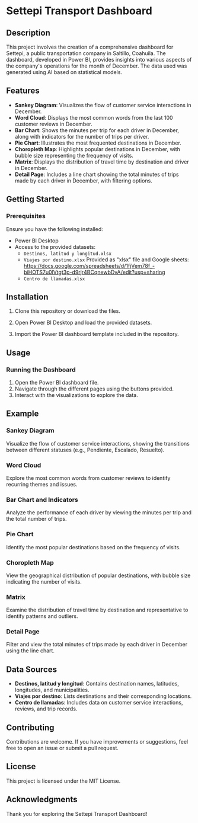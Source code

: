 # Settepi Transport Dashboard

## Description
This project involves the creation of a comprehensive dashboard for Settepi, a public transportation company in Saltillo, Coahuila. The dashboard, developed in Power BI, provides insights into various aspects of the company's operations for the month of December. The data used was generated using AI based on statistical models.

## Features
- **Sankey Diagram**: Visualizes the flow of customer service interactions in December.
- **Word Cloud**: Displays the most common words from the last 100 customer reviews in December.
- **Bar Chart**: Shows the minutes per trip for each driver in December, along with indicators for the number of trips per driver.
- **Pie Chart**: Illustrates the most frequented destinations in December.
- **Choropleth Map**: Highlights popular destinations in December, with bubble size representing the frequency of visits.
- **Matrix**: Displays the distribution of travel time by destination and driver in December.
- **Detail Page**: Includes a line chart showing the total minutes of trips made by each driver in December, with filtering options.

## Getting Started

### Prerequisites
Ensure you have the following installed:
- Power BI Desktop
- Access to the provided datasets:
  - `Destinos, latitud y longitud.xlsx`
  - `Viajes por destino.xlsx` Provided as "xlsx" file and Google sheets: https://docs.google.com/spreadsheets/d/1fjVem78f_-biHOTS7u0lVtgt3p-d9rjr4BCqnewbDvA/edit?usp=sharing  
  - `Centro de llamadas.xlsx`

## Installation

1. Clone this repository or download the files.

2. Open Power BI Desktop and load the provided datasets.

3. Import the Power BI dashboard template included in the repository.

## Usage

### Running the Dashboard
1. Open the Power BI dashboard file.
2. Navigate through the different pages using the buttons provided.
3. Interact with the visualizations to explore the data.

## Example

### Sankey Diagram
Visualize the flow of customer service interactions, showing the transitions between different statuses (e.g., Pendiente, Escalado, Resuelto).

### Word Cloud
Explore the most common words from customer reviews to identify recurring themes and issues.

### Bar Chart and Indicators
Analyze the performance of each driver by viewing the minutes per trip and the total number of trips.

### Pie Chart
Identify the most popular destinations based on the frequency of visits.

### Choropleth Map
View the geographical distribution of popular destinations, with bubble size indicating the number of visits.

### Matrix
Examine the distribution of travel time by destination and representative to identify patterns and outliers.

### Detail Page
Filter and view the total minutes of trips made by each driver in December using the line chart.

## Data Sources
- **Destinos, latitud y longitud**: Contains destination names, latitudes, longitudes, and municipalities.
- **Viajes por destino**: Lists destinations and their corresponding locations.
- **Centro de llamadas**: Includes data on customer service interactions, reviews, and trip records.

## Contributing
Contributions are welcome. If you have improvements or suggestions, feel free to open an issue or submit a pull request.

## License
This project is licensed under the MIT License.

## Acknowledgments
Thank you for exploring the Settepi Transport Dashboard!
